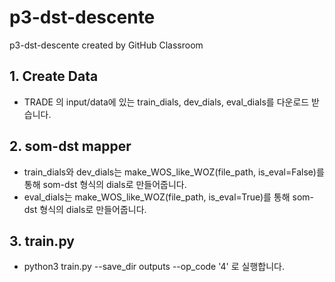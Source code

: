 # p3-dst-descente
p3-dst-descente created by GitHub Classroom

## 1. Create Data
- TRADE 의 input/data에 있는 train_dials, dev_dials, eval_dials를 다운로드 받습니다.

## 2. som-dst mapper
- train_dials와 dev_dials는 make_WOS_like_WOZ(file_path, is_eval=False)를 통해 som-dst 형식의 dials로 만들어줍니다.
- eval_dials는 make_WOS_like_WOZ(file_path, is_eval=True)를 통해 som-dst 형식의 dials로 만들어줍니다.

## 3. train.py
- python3 train.py --save_dir outputs --op_code '4' 로 실행합니다.
